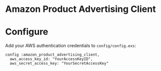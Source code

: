 Amazon Product Advertising Client
================================

Configure
=========
Add your AWS authentication credentials to `config/config.exs`:

```
config :amazon_product_advertising_client,
  aws_access_key_id: "YourAccessKeyID",
  aws_secret_access_key: "YourSecretAccessKey"
```
